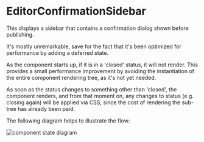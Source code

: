 EditorConfirmationSidebar
=========================

This displays a sidebar that contains a confirmation dialog shown before
publishing.

It's mostly unremarkable, save for the fact that it's been optimized for
performance by adding a deferred state.

As the component starts up, if it is in a 'closed' status, it will not render.
This provides a small performance improvement by avoiding the instantiation of
the entire component rendering tree, as it's not yet needed.

As soon as the status changes to something other than 'closed', the component
renders, and from that moment on, any changes to status (e.g. closing again)
will be applied via CSS, since the cost of rendering the sub-tree has already
been paid.

The following diagram helps to illustrate the flow:

![component state diagram](https://user-images.githubusercontent.com/5431237/49047676-6ca56580-f195-11e8-88ea-9084eb454b53.png)

